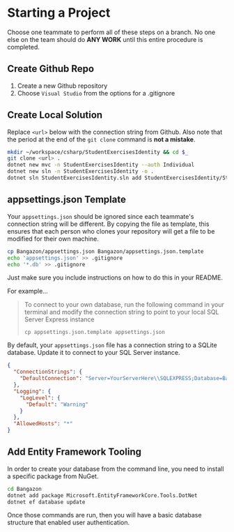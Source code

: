 # Starting a Project

Choose one teammate to perform all of these steps on a branch. No one else on the team should do **ANY WORK** until this entire procedure is completed.

## Create Github Repo

1. Create a new Github repository
1. Choose `Visual Studio` from the options for a .gitignore

## Create Local Solution

Replace `<url>` below with the connection string from Github. Also note that the period at the end of the `git clone` command is **not a mistake**.

```sh
mkdir ~/workspace/csharp/StudentExercisesIdentity && cd $_
git clone <url> .
dotnet new mvc -n StudentExercisesIdentity --auth Individual
dotnet new sln -n StudentExercisesIdentity -o .
dotnet sln StudentExercisesIdentity.sln add StudentExercisesIdentity/StudentExercisesIdentity.csproj
```

## appsettings.json Template

Your `appsettings.json` should be ignored since each teammate's connection string will be different. By copying the file as template, this ensures that each person who clones your repository will get a file to be modified for their own machine.

```sh
cp Bangazon/appsettings.json Bangazon/appsettings.json.template
echo 'appsettings.json' >> .gitignore
echo '*.db' >> .gitignore
```

Just make sure you include instructions on how to do this in your README.

For example...

> To connect to your own database, run the following command in your terminal and modify the connection string to point to your local SQL Server Express instance
>
>    `cp appsettings.json.template appsettings.json`


By default, your `appsettings.json` file has a connection string to a SQLite database. Update it to connect to your SQL Server instance.

```json
{
  "ConnectionStrings": {
    "DefaultConnection": "Server=YourServerHere\\SQLEXPRESS;Database=BangazonSite;Trusted_Connection=True;"
  },
  "Logging": {
    "LogLevel": {
      "Default": "Warning"
    }
  },
  "AllowedHosts": "*"
}
```

## Add Entity Framework Tooling

In order to create your database from the command line, you need to install a specific package from NuGet.

```sh
cd Bangazon
dotnet add package Microsoft.EntityFrameworkCore.Tools.DotNet
dotnet ef database update
```

Once those commands are run, then you will have a basic database structure that enabled user authentication.
